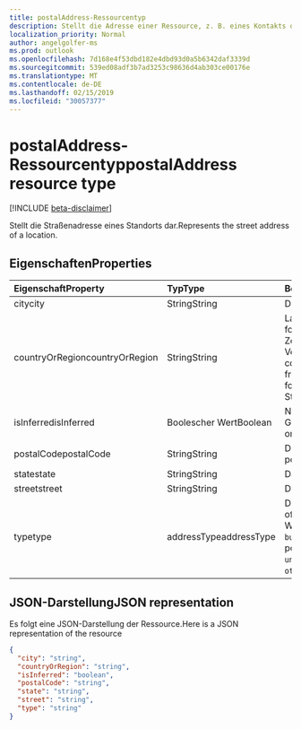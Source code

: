 ```yaml
---
title: postalAddress-Ressourcentyp
description: Stellt die Adresse einer Ressource, z. B. eines Kontakts oder Ereignisses, dar.
localization_priority: Normal
author: angelgolfer-ms
ms.prod: outlook
ms.openlocfilehash: 7d168e4f53dbd182e4dbd93d0a5b6342daf3339d
ms.sourcegitcommit: 539ed08adf3b7ad3253c98636d4ab303ce00176e
ms.translationtype: MT
ms.contentlocale: de-DE
ms.lasthandoff: 02/15/2019
ms.locfileid: "30057377"
---
```

# <a name="postaladdress-resource-type"></a><span data-ttu-id="e25b1-103">postalAddress-Ressourcentyp</span><span class="sxs-lookup"><span data-stu-id="e25b1-103">postalAddress resource type</span></span>

[!INCLUDE [beta-disclaimer](../../includes/beta-disclaimer.md)]

<span data-ttu-id="e25b1-104">Stellt die Straßenadresse eines Standorts dar.</span><span class="sxs-lookup"><span data-stu-id="e25b1-104">Represents the street address of a location.</span></span>


## <a name="properties"></a><span data-ttu-id="e25b1-105">Eigenschaften</span><span class="sxs-lookup"><span data-stu-id="e25b1-105">Properties</span></span>
| <span data-ttu-id="e25b1-106">Eigenschaft</span><span class="sxs-lookup"><span data-stu-id="e25b1-106">Property</span></span>     | <span data-ttu-id="e25b1-107">Typ</span><span class="sxs-lookup"><span data-stu-id="e25b1-107">Type</span></span>   |<span data-ttu-id="e25b1-108">Beschreibung</span><span class="sxs-lookup"><span data-stu-id="e25b1-108">Description</span></span>|
|:---------------|:--------|:----------|
|<span data-ttu-id="e25b1-109">city</span><span class="sxs-lookup"><span data-stu-id="e25b1-109">city</span></span>|<span data-ttu-id="e25b1-110">String</span><span class="sxs-lookup"><span data-stu-id="e25b1-110">String</span></span>|<span data-ttu-id="e25b1-111">Der Ort.</span><span class="sxs-lookup"><span data-stu-id="e25b1-111">The city.</span></span>|
|<span data-ttu-id="e25b1-112">countryOrRegion</span><span class="sxs-lookup"><span data-stu-id="e25b1-112">countryOrRegion</span></span>|<span data-ttu-id="e25b1-113">String</span><span class="sxs-lookup"><span data-stu-id="e25b1-113">String</span></span>|<span data-ttu-id="e25b1-p101">Land oder Region Ein frei formatierbarer Zeichenfolgenwert, z. B. Vereinigte Staaten.</span><span class="sxs-lookup"><span data-stu-id="e25b1-p101">The country or region. It's a free-format string value, for example, "United States".</span></span>|
|<span data-ttu-id="e25b1-116">isInferred</span><span class="sxs-lookup"><span data-stu-id="e25b1-116">isInferred</span></span>|<span data-ttu-id="e25b1-117">Boolescher Wert</span><span class="sxs-lookup"><span data-stu-id="e25b1-117">Boolean</span></span>|<span data-ttu-id="e25b1-118">Nur für internen Gebrauch.</span><span class="sxs-lookup"><span data-stu-id="e25b1-118">For internal use only.</span></span>|
|<span data-ttu-id="e25b1-119">postalCode</span><span class="sxs-lookup"><span data-stu-id="e25b1-119">postalCode</span></span>|<span data-ttu-id="e25b1-120">String</span><span class="sxs-lookup"><span data-stu-id="e25b1-120">String</span></span>|<span data-ttu-id="e25b1-121">Die Postleitzahl.</span><span class="sxs-lookup"><span data-stu-id="e25b1-121">The postal code.</span></span>|
|<span data-ttu-id="e25b1-122">state</span><span class="sxs-lookup"><span data-stu-id="e25b1-122">state</span></span>|<span data-ttu-id="e25b1-123">String</span><span class="sxs-lookup"><span data-stu-id="e25b1-123">String</span></span>|<span data-ttu-id="e25b1-124">Das Land.</span><span class="sxs-lookup"><span data-stu-id="e25b1-124">The state.</span></span>|
|<span data-ttu-id="e25b1-125">street</span><span class="sxs-lookup"><span data-stu-id="e25b1-125">street</span></span>|<span data-ttu-id="e25b1-126">String</span><span class="sxs-lookup"><span data-stu-id="e25b1-126">String</span></span>|<span data-ttu-id="e25b1-127">Die Straße.</span><span class="sxs-lookup"><span data-stu-id="e25b1-127">The street.</span></span>|
|<span data-ttu-id="e25b1-128">type</span><span class="sxs-lookup"><span data-stu-id="e25b1-128">type</span></span>|<span data-ttu-id="e25b1-129">addressType</span><span class="sxs-lookup"><span data-stu-id="e25b1-129">addressType</span></span>|<span data-ttu-id="e25b1-130">Der Adresstyp.</span><span class="sxs-lookup"><span data-stu-id="e25b1-130">The type of address.</span></span> <span data-ttu-id="e25b1-131">Die möglichen Werte sind: `unknown`, `home`, `business`, `other`.</span><span class="sxs-lookup"><span data-stu-id="e25b1-131">The possible values are: `unknown`, `home`, `business`, `other`.</span></span>|


## <a name="json-representation"></a><span data-ttu-id="e25b1-132">JSON-Darstellung</span><span class="sxs-lookup"><span data-stu-id="e25b1-132">JSON representation</span></span>

<span data-ttu-id="e25b1-133">Es folgt eine JSON-Darstellung der Ressource.</span><span class="sxs-lookup"><span data-stu-id="e25b1-133">Here is a JSON representation of the resource</span></span>

<!-- {
  "blockType": "resource",
  "optionalProperties": [

  ],
  "@odata.type": "microsoft.graph.postalAddress"
}-->

```json
{
  "city": "string",
  "countryOrRegion": "string",
  "isInferred": "boolean",
  "postalCode": "string",
  "state": "string",
  "street": "string",
  "type": "string"
}

```

<!-- uuid: 8fcb5dbc-d5aa-4681-8e31-b001d5168d79
2015-10-25 14:57:30 UTC -->
<!-- {
  "type": "#page.annotation",
  "description": "postaladdress resource",
  "keywords": "",
  "section": "documentation",
  "tocPath": "",
  "suppressions": [
    "Error: /api-reference/beta/resources/postaladdress.md:\r\n      Exception processing links.\r\n    System.ArgumentException: Link Definition was null. Link text: !INCLUDE [beta-disclaimer](../../includes/beta-disclaimer.md)\r\n      at ApiDoctor.Validation.DocFile.get_LinkDestinations()\r\n      at ApiDoctor.Validation.DocSet.ValidateLinks(Boolean includeWarnings, String[] relativePathForFiles, IssueLogger issues, Boolean requireFilenameCaseMatch, Boolean printOrphanedFiles)"
  ]
}-->
